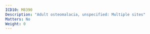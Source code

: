 ```yaml
---
ICD10: M8390
Description: "Adult osteomalacia, unspecified: Multiple sites"
Matters: No
Weight: 0
---
```

